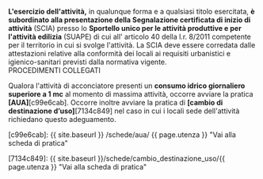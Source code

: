 **L'esercizio dell'attività,** in qualunque forma e a qualsiasi titolo esercitata, **è subordinato alla presentazione della Segnalazione certificata di inizio di attività** (SCIA) presso lo **Sportello unico per le attività produttive e per l'attività edilizia** (SUAPE) di cui all' articolo 40 della l.r. 8/2011 competente per il territorio in cui si svolge l'attività.
La SCIA deve essere corredata dalle attestazioni relative alla conformità dei locali ai requisiti urbanistici e igienico-sanitari previsti dalla normativa vigente.
<BR>
PROCEDIMENTI COLLEGATI

Qualora l'attività di acconciatore presenti un **consumo idrico giornaliero superiore a 1 mc** al momento di massima attività, occorre avviare la pratica **[AUA]**[c99e6cab].
Occorre inoltre avviare la pratica di **[cambio di destinazione d’uso]**[7134c849] nel caso in cui i locali sede dell'attività richiedano questo adeguamento.

  [c99e6cab]: {{ site.baseurl }} /schede/aua/ {{ page.utenza }}  "Vai alla scheda di pratica"



  [7134c849]: {{ site.baseurl }}/schede/cambio_destinazione_uso/{{ page.utenza }} "Vai alla scheda di pratica"
